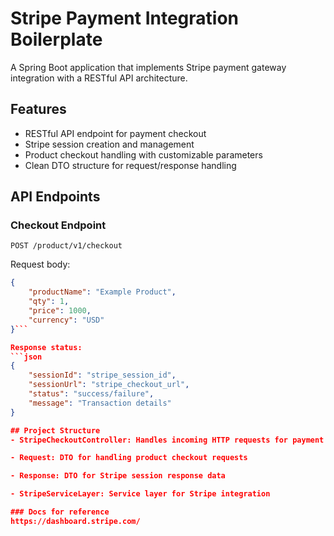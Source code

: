 # Stripe Payment Integration Boilerplate

A Spring Boot application that implements Stripe payment gateway integration with a RESTful API architecture.

## Features

- RESTful API endpoint for payment checkout
- Stripe session creation and management
- Product checkout handling with customizable parameters
- Clean DTO structure for request/response handling

## API Endpoints

### Checkout Endpoint
`POST /product/v1/checkout`

Request body:
```json
{
    "productName": "Example Product",
    "qty": 1,
    "price": 1000,
    "currency": "USD"
}```

Response status:
```json
{
    "sessionId": "stripe_session_id",
    "sessionUrl": "stripe_checkout_url",
    "status": "success/failure",
    "message": "Transaction details"
}

## Project Structure
- StripeCheckoutController: Handles incoming HTTP requests for payment processing

- Request: DTO for handling product checkout requests

- Response: DTO for Stripe session response data

- StripeServiceLayer: Service layer for Stripe integration

### Docs for reference
https://dashboard.stripe.com/
